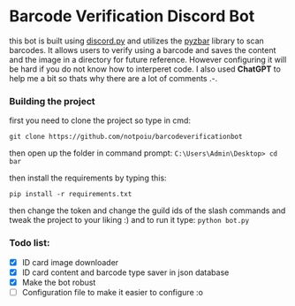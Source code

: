 # Barcode Verification Discord Bot
this bot is built using [discord.py](https://pypi.org/project/discord.py/) and utilizes the [pyzbar](https://pypi.org/project/pyzbar/) library to scan barcodes. It allows users to verify using a barcode and saves the content and the image in a directory for future reference. However configuring it will be hard if you do not know how to interperet code. I also used **ChatGPT** to help me a bit so thats why there are a lot of comments .-.

### Building the project
first you need to clone the project so type in cmd:
```
git clone https://github.com/notpoiu/barcodeverificationbot
```
then open up the folder in command prompt:
`C:\Users\Admin\Desktop> cd bar `

then install the requirements by typing this:
```
pip install -r requirements.txt
```
then change the token and change the guild ids of the slash commands and tweak the project to your liking :)
and to run it type: `python bot.py`

### Todo list:

 - [x] ID card image downloader
 - [x] ID card content and barcode type saver in json database 
 - [x] Make the bot robust
 - [ ] Configuration file to make it easier to configure :o
